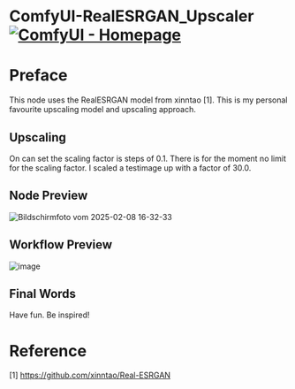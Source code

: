 # ComfyUI-RealESRGAN_Upscaler [![ComfyUI - Homepage](https://img.shields.io/badge/ComfyUI-Homepage-aa00ee)](https://github.com/comfyanonymous/ComfyUI)

# Preface

<p align="justify">This node uses the RealESRGAN model from
xinntao [1]. This is my personal favourite upscaling model and 
upscaling approach.</p>

## Upscaling

On can set the scaling factor is steps of 0.1. There is for the
moment no limit for the scaling factor. I scaled a testimage up
with a factor of 30.0.

## Node Preview

![Bildschirmfoto vom 2025-02-08 16-32-33](https://github.com/user-attachments/assets/eefc86af-87fb-4fe0-bf41-df37dc93eb5a)

## Workflow Preview

![image](https://github.com/user-attachments/assets/8ac47db6-6293-44d3-98e0-aae302bab020)

## Final Words

Have fun. Be inspired!

# Reference

[1] https://github.com/xinntao/Real-ESRGAN
